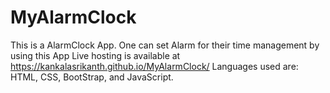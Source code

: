 # MyAlarmClock
This is a AlarmClock App.
One can set Alarm for their time management by using this App
Live hosting is available at https://kankalasrikanth.github.io/MyAlarmClock/
Languages used are: HTML, CSS, BootStrap, and JavaScript.
